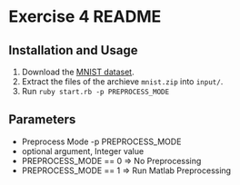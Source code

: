 # Exercise 4 README

## Installation and Usage

1. Download the [MNIST dataset](https://dl.dropboxusercontent.com/u/663533/da_ex4/mnist.zip).
2. Extract the files of the archieve `mnist.zip` into `input/`.
3. Run `ruby start.rb -p PREPROCESS_MODE`

## Parameters

+ Preprocess Mode -p PREPROCESS_MODE
 + optional argument, Integer value
 + PREPROCESS_MODE == 0 => No Preprocessing
 + PREPROCESS_MODE == 1 => Run Matlab Preprocessing
